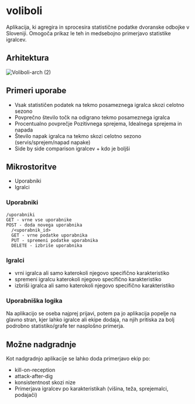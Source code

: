 # voliboli

Aplikacija, ki agregira in sprocesira statistične podatke dvoranske odbojke v Sloveniji.
Omogoča prikaz le teh in medsebojno primerjavo statistike igralcev.

## Arhitektura

![Voliboli-arch (2)](https://user-images.githubusercontent.com/48418580/233632814-4b6c36d6-aa22-4492-8d75-b47bae6442dd.png)


## Primeri uporabe
- Vsak statističen podatek na tekmo posameznega igralca skozi celotno sezono
- Povprečno število točk na odigrano tekmo posameznega igralca
- Procentualno povprečje Pozitivnega sprejema, Idealnega sprejema in napada
- Število napak igralca na tekmo skozi celotno sezono (servis/sprejem/napad napake) 
- Side by side comparison igralcev + kdo je boljši

## Mikrostoritve
- Uporabniki
- Igralci

### Uporabniki

    /uporabniki
    GET - vrne vse uporabnike
    POST - doda novega uporabnika
      /<uporabnik_id>
      GET - vrne podatke uporabnika
      PUT - spremeni podatke uporabnika
      DELETE - izbriše uporabnika

### Igralci

- vrni igralca ali samo katerokoli njegovo specifično karakteristiko
- spremeni igralcu katerokoli njegovo specifično karakteristiko
- izbriši igralca ali samo katerokoli njegovo specifično karakteristiko

### Uporabniška logika

Na aplikacijo se oseba najprej prijavi, potem pa jo aplikacija popelje na glavno stran, 
kjer lahko igralce ali ekipe dodaja, na njih pritiska za bolj podrobno statistiko/grafe ter nasplošno primerja.


## Možne nadgradnje

Kot nadgradnjo aplikacije se lahko doda primerjavo ekip po:
- kill-on-reception
- attack-after-dig 
- konsistentnost skozi nize
- Primerjava igralcev po karakteristikah (višina, teža, sprejemalci, podajači)
